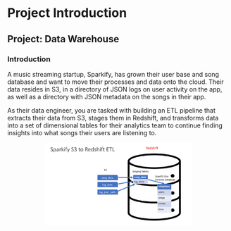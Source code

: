 # Project Introduction
## Project: Data Warehouse

### Introduction

A music streaming startup, Sparkify, has grown their user base and song database and want to move their processes and data onto the cloud. Their data resides in S3, in a directory of JSON logs on user activity on the app, as well as a directory with JSON metadata on the songs in their app.

As their data engineer, you are tasked with building an ETL pipeline that extracts their data from S3, stages them in Redshift, and transforms data into a set of dimensional tables for their analytics team to continue finding insights into what songs their users are listening to.

<p align="center">
  <img src="./fig/sparkify-s3-to-redshift-etl.png" alt=".." title="Optional title" width="66%" height="70%"/>   
</p> 